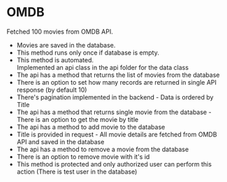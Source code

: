 # OMDB
Fetched 100 movies from OMDB API.    
- Movies are saved in the database.   
- This method runs only once if database is empty.
- This method is automated.    
Implemented an api class in the api folder for the data class  
 - The api has a method that returns the list of movies from the database   
 - There is an option to set how many records are returned in single API response (by default 10)   
 - There's pagination implemented in the backend   - Data is ordered by Title 
 - The api has a method that returns single movie from the database   - There is an option to get the movie by title 
 - The api has a method to add movie to the database   
 - Title is provided in request   - All movie details are fetched from OMDB API and saved in the database 
 - The api has a method to remove a movie from the database   
 - There is an option to remove movie with it's id   
 - This method is protected and only authorized user can perform this action (There is test user in the database)
